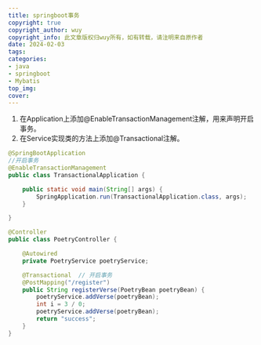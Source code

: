 ```yaml
---
title: springboot事务
copyright: true
copyright_author: wuy
copyright_info: 此文章版权归wuy所有，如有转载，请注明来自原作者
date: 2024-02-03
tags:
categories: 
- java
- springboot
- Mybatis
top_img:
cover: 
---
```




1. 在Application上添加@EnableTransactionManagement注解，用来声明开启事务。
2. 在Service实现类的方法上添加@Transactional注解。



```java
@SpringBootApplication
//开启事务
@EnableTransactionManagement
public class TransactionalApplication {

    public static void main(String[] args) {
        SpringApplication.run(TransactionalApplication.class, args);
    }

}
```







```java
@Controller
public class PoetryController {

    @Autowired
    private PoetryService poetryService;

    @Transactional 	// 开启事务
    @PostMapping("/register")
    public String registerVerse(PoetryBean poetryBean) {
        poetryService.addVerse(poetryBean);
        int i = 3 / 0;															// 此处爆错，整个事件会回滚
        poetryService.addVerse(poetryBean);
        return "success";
    }
}
```

